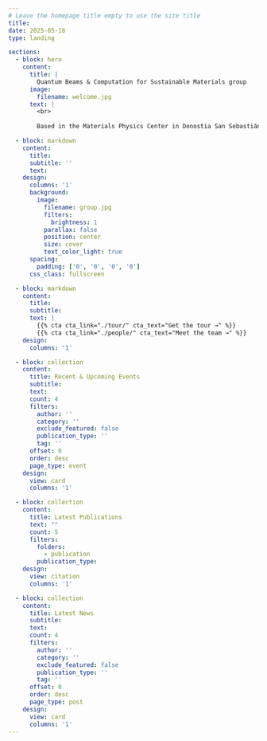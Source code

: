 ```yaml
---
# Leave the homepage title empty to use the site title
title:
date: 2025-05-18
type: landing

sections:
  - block: hero
    content:
      title: |
        Quantum Beams & Computation for Sustainable Materials group
      image:
        filename: welcome.jpg
      text: |
        <br>
        
        Based in the Materials Physics Center in Donostia San Sebastián, we are focused on the use and development of neutron-based and computation techniques to improve our knowledge of energy materials

  - block: markdown
    content:
      title:
      subtitle: ''
      text:
    design:
      columns: '1'
      background:
        image: 
          filename: group.jpg
          filters:
            brightness: 1
          parallax: false
          position: center
          size: cover
          text_color_light: true
      spacing:
        padding: ['0', '0', '0', '0']
      css_class: fullscreen

  - block: markdown
    content:
      title:
      subtitle:
      text: |
        {{% cta cta_link="./tour/" cta_text="Get the tour →" %}}
        {{% cta cta_link="./people/" cta_text="Meet the team →" %}}
    design:
      columns: '1'

  - block: collection
    content:
      title: Recent & Upcoming Events
      subtitle:
      text:
      count: 4
      filters:
        author: ''
        category: ''
        exclude_featured: false
        publication_type: ''
        tag: ''
      offset: 0
      order: desc
      page_type: event
    design:
      view: card
      columns: '1'

  - block: collection
    content:
      title: Latest Publications
      text: ""
      count: 5
      filters:
        folders:
          - publication
        publication_type:
    design:
      view: citation
      columns: '1'

  - block: collection
    content:
      title: Latest News
      subtitle:
      text:
      count: 4
      filters:
        author: ''
        category: ''
        exclude_featured: false
        publication_type: ''
        tag: ''
      offset: 0
      order: desc
      page_type: post
    design:
      view: card
      columns: '1'
---
```

